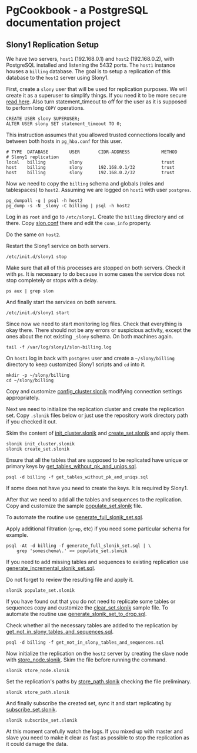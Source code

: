 # PgCookbook - a PostgreSQL documentation project

## Slony1 Replication Setup

We have two servers, `host1` (192.168.0.1) and `host2` (192.168.0.2),
with PostgreSQL installed and listening the 5432 ports. The `host1`
instance houses a `billing` database. The goal is to setup a
replication of this database to the `host2` server using Slony1.

First, create a `slony` user that will be used for replication
purposes. We will create it as a superuser to simplify things. If you
need it to be more secure [read here][1]. Also turn statement_timeout
to off for the user as it is supposed to perform long `COPY`
operations.

    CREATE USER slony SUPERUSER;
    ALTER USER slony SET statement_timeout TO 0;

This instruction assumes that you allowed trusted connections locally
and between both hosts in `pg_hba.conf` for this user.

    # TYPE  DATABASE        USER       CIDR-ADDRESS            METHOD
    # Slony1 replication
    local   billing         slony                              trust
    host    billing         slony      192.168.0.1/32          trust
    host    billing         slony      192.168.0.2/32          trust

Now we need to copy the `billing` schema and globals (roles and
tablespaces) to `host2`. Assuming we are logged on `host1` with user
`postgres`.

    pg_dumpall -g | psql -h host2
    pg_dump -s -N _slony -C billing | psql -h host2

Log in as `root` and go to `/etc/slony1`. Create the `billing`
directory and `cd` there. Copy [slon.conf](slony/slon.conf) there and
edit the `conn_info` property.

Do the same on `host2`.

Restart the Slony1 service on both servers.

    /etc/init.d/slony1 stop

Make sure that all of this processes are stopped on both
servers. Check it with `ps`. It is necessary to do because in some
cases the service does not stop completely or stops with a delay.

    ps aux | grep slon

And finally start the services on both servers.

    /etc/init.d/slony1 start

Since now we need to start monitoring log files. Check that everything
is okay there. There should not be any errors or suspicious activity,
except the ones about the not existing `_slony` schema. On both
machines again.

    tail -f /var/log/slony1/slon-billing.log

On `host1` log in back with `postgres` user and create a `~/slony/billing`
directory to keep customized Slony1 scripts and `cd` into it.

    mkdir -p ~/slony/billing
    cd ~/slony/billing

Copy and customize
[config_cluster.slonik](slony/config_cluster.slonik) modifying
connection settings appropriately.

Next we need to initialize the replication cluster and create the
replication set. Copy `.slonik` files below or just use the repository
work directory path if you checked it out.

Skim the content of [init_cluster.slonik](slony/init_cluster.slonik)
and [create_set.slonik](slony/create_set.slonik) and apply them.

    slonik init_cluster.slonik
    slonik create_set.slonik

Ensure that all the tables that are supposed to be replicated have
unique or primary keys by
[get_tables_without_pk_and_uniqs.sql](sql/get_tables_without_pk_and_uniqs.sql).

    psql -d billing -f get_tables_without_pk_and_uniqs.sql

If some does not have you need to create the keys. It is required by
Slony1.

After that we need to add all the tables and sequences to the
replication. Copy and customize the sample
[populate_set.slonik](slony/populate_set.slonik) file.

To automate the routine use
[generate_full_slonik_set.sql](sql/generate_full_slonik_set.sql).

Apply additional filtration (`grep`, etc) if you need some particular
schema for example.

    psql -At -d billing -f generate_full_slonik_set.sql | \
        grep 'someschema\.' >> populate_set.slonik

If you need to add missing tables and sequences to existing
replication use
[generate_incremental_slonik_set.sql](sql/generate_incremental_slonik_set.sql).

Do not forget to review the resulting file and apply it.

    slonik populate_set.slonik

If you have found out that you do not need to replicate some tables or
sequences copy and customize the
[clear_set.slonik](slony/clear_set.slonik) sample file. To automate
the routine use
[generate_slonik_set_to_drop.sql](sql/generate_slonik_set_to_drop.sql).

Check whether all the necessary tables are added to the replication by
[get_not_in_slony_tables_and_sequences.sql](sql/get_not_in_slony_tables_and_sequences.sql).

    psql -d billing -f get_not_in_slony_tables_and_sequences.sql

Now initialize the replication on the `host2` server by creating the
slave node with [store_node.slonik](slony/store_node.slonik). Skim the
file before running the command.

    slonik store_node.slonik

Set the replication's paths by
[store_path.slonik](slony/store_path.slonik) checking the file
preliminary.

    slonik store_path.slonik

And finally subscribe the created set, sync it and start replicating
by [subscribe_set.slonik](slony/subscribe_set.slonik).

    slonik subscribe_set.slonik

At this moment carefully watch the logs. If you mixed up with master
and slave you need to make it clear as fast as possible to stop the
replication as it could damage the data.

[1]: http://slony.info/documentation/2.1/security.html#SUPERUSER
